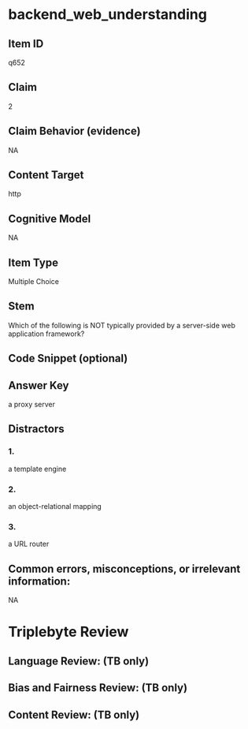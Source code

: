 # backend_web_understanding

## Item ID
q652

## Claim
2

## Claim Behavior (evidence)
NA

## Content Target
http

## Cognitive Model
NA

## Item Type
Multiple Choice

## Stem
Which of the following is NOT typically provided by a server-side web application framework?

## Code Snippet (optional)


## Answer Key
a proxy server

## Distractors

### 1.
a template engine

### 2.
an object-relational mapping

### 3.
a URL router

## Common errors, misconceptions, or irrelevant information:
NA

# Triplebyte Review


## Language Review: (TB only)


## Bias and Fairness Review: (TB only)


## Content Review: (TB only)

